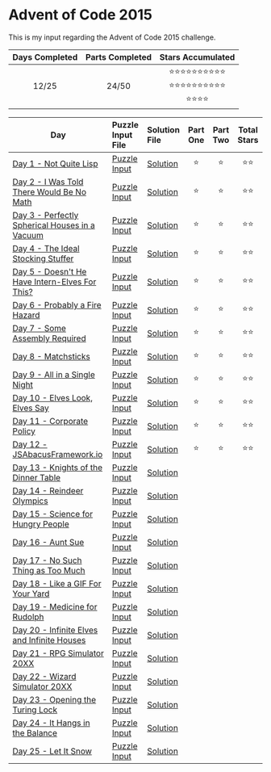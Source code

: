 # Advent of Code 2015
This is my input regarding the Advent of Code 2015 challenge.

<!-- Mark done as :star: -->

| Days Completed | Parts Completed | Stars Accumulated |
| :------------: | :-------------: | :---------------: |
| 12/25          | 24/50           | :star::star::star::star::star::star::star::star::star::star:<br>:star::star::star::star::star::star::star::star::star::star:<br>:star::star::star::star: |

| Day                                                     | Puzzle Input File         | Solution File           | Part One | Part Two | Total Stars   |
| ------------------------------------------------------- | :------------------------ | :---------------------- | :------: | :------: | :-----------: |
| [Day 1 - Not Quite Lisp][DAY_1]                         | [Puzzle Input][PUZZLE_1]  | [Solution][SOLUTION_1]  | :star:   | :star:   | :star::star:  |
| [Day 2 - I Was Told There Would Be No Math][DAY_2]      | [Puzzle Input][PUZZLE_2]  | [Solution][SOLUTION_2]  | :star:   | :star:   | :star::star:  |
| [Day 3 - Perfectly Spherical Houses in a Vacuum][DAY_3] | [Puzzle Input][PUZZLE_3]  | [Solution][SOLUTION_3]  | :star:   | :star:   | :star::star:  |
| [Day 4 - The Ideal Stocking Stuffer][DAY_4]             | [Puzzle Input][PUZZLE_4]  | [Solution][SOLUTION_4]  | :star:   | :star:   | :star::star:  |
| [Day 5 - Doesn't He Have Intern-Elves For This?][DAY_5] | [Puzzle Input][PUZZLE_5]  | [Solution][SOLUTION_5]  | :star:   | :star:   | :star::star:  |
| [Day 6 - Probably a Fire Hazard][DAY_6]                 | [Puzzle Input][PUZZLE_6]  | [Solution][SOLUTION_6]  | :star:   | :star:   | :star::star:  |
| [Day 7 - Some Assembly Required][DAY_7]                 | [Puzzle Input][PUZZLE_7]  | [Solution][SOLUTION_7]  | :star:   | :star:   | :star::star:  |
| [Day 8 - Matchsticks][DAY_8]                            | [Puzzle Input][PUZZLE_8]  | [Solution][SOLUTION_8]  | :star:   | :star:   | :star::star:  |
| [Day 9 - All in a Single Night][DAY_9]                  | [Puzzle Input][PUZZLE_9]  | [Solution][SOLUTION_9]  | :star:   | :star:   | :star::star:  |
| [Day 10 - Elves Look, Elves Say][DAY_10]                | [Puzzle Input][PUZZLE_10] | [Solution][SOLUTION_10] | :star:   | :star:   | :star::star:  |
| [Day 11 - Corporate Policy][DAY_11]                     | [Puzzle Input][PUZZLE_11] | [Solution][SOLUTION_11] | :star:   | :star:   | :star::star:  |
| [Day 12 - JSAbacusFramework.io][DAY_12]                 | [Puzzle Input][PUZZLE_12] | [Solution][SOLUTION_12] | :star:   | :star:   | :star::star:  |
| [Day 13 - Knights of the Dinner Table][DAY_13]          | [Puzzle Input][PUZZLE_13] | [Solution][SOLUTION_13] |    |    |   |
| [Day 14 - Reindeer Olympics][DAY_14]                    | [Puzzle Input][PUZZLE_14] | [Solution][SOLUTION_14] |    |    |   |
| [Day 15 - Science for Hungry People][DAY_15]            | [Puzzle Input][PUZZLE_15] | [Solution][SOLUTION_15] |    |    |   |
| [Day 16 - Aunt Sue][DAY_16]                             | [Puzzle Input][PUZZLE_16] | [Solution][SOLUTION_16] |    |    |   |
| [Day 17 - No Such Thing as Too Much][DAY_17]            | [Puzzle Input][PUZZLE_17] | [Solution][SOLUTION_17] |    |    |   |
| [Day 18 - Like a GIF For Your Yard][DAY_18]             | [Puzzle Input][PUZZLE_18] | [Solution][SOLUTION_18] |    |    |   |
| [Day 19 - Medicine for Rudolph][DAY_19]                 | [Puzzle Input][PUZZLE_19] | [Solution][SOLUTION_19] |    |    |   |
| [Day 20 - Infinite Elves and Infinite Houses][DAY_20]   | [Puzzle Input][PUZZLE_20] | [Solution][SOLUTION_20] |    |    |   |
| [Day 21 - RPG Simulator 20XX][DAY_21]                   | [Puzzle Input][PUZZLE_21] | [Solution][SOLUTION_21] |    |    |   |
| [Day 22 - Wizard Simulator 20XX][DAY_22]                | [Puzzle Input][PUZZLE_22] | [Solution][SOLUTION_22] |    |    |   |
| [Day 23 - Opening the Turing Lock][DAY_23]              | [Puzzle Input][PUZZLE_23] | [Solution][SOLUTION_23] |    |    |   |
| [Day 24 - It Hangs in the Balance][DAY_24]              | [Puzzle Input][PUZZLE_24] | [Solution][SOLUTION_24] |    |    |   |
| [Day 25 - Let It Snow][DAY_25]                          | [Puzzle Input][PUZZLE_25] | [Solution][SOLUTION_25] |    |    |   |

<!-- Link to the days in Advent of Code -->
[DAY_1]:  https://adventofcode.com/2015/day/1
[DAY_2]:  https://adventofcode.com/2015/day/2
[DAY_3]:  https://adventofcode.com/2015/day/3
[DAY_4]:  https://adventofcode.com/2015/day/4
[DAY_5]:  https://adventofcode.com/2015/day/5
[DAY_6]:  https://adventofcode.com/2015/day/6
[DAY_7]:  https://adventofcode.com/2015/day/7
[DAY_8]:  https://adventofcode.com/2015/day/8
[DAY_9]:  https://adventofcode.com/2015/day/9
[DAY_10]: https://adventofcode.com/2015/day/10
[DAY_11]: https://adventofcode.com/2015/day/11
[DAY_12]: https://adventofcode.com/2015/day/12
[DAY_13]: https://adventofcode.com/2015/day/13
[DAY_14]: https://adventofcode.com/2015/day/14
[DAY_15]: https://adventofcode.com/2015/day/15
[DAY_16]: https://adventofcode.com/2015/day/16
[DAY_17]: https://adventofcode.com/2015/day/17
[DAY_18]: https://adventofcode.com/2015/day/18
[DAY_19]: https://adventofcode.com/2015/day/19
[DAY_20]: https://adventofcode.com/2015/day/20
[DAY_21]: https://adventofcode.com/2015/day/21
[DAY_22]: https://adventofcode.com/2015/day/22
[DAY_23]: https://adventofcode.com/2015/day/23
[DAY_24]: https://adventofcode.com/2015/day/24
[DAY_25]: https://adventofcode.com/2015/day/25

<!-- Link to the local Solution File -->
[SOLUTION_1]:  Day%201/Day%201%20-%20Not%20Quite%20Lisp.py
[SOLUTION_2]:  Day%202/Day%202%20-%20I%20Was%20Told%20There%20Would%20Be%20No%20Math.py
[SOLUTION_3]:  Day%203/Day%203%20-%20Perfectly%20Spherical%20Houses%20in%20a%20Vacuum.py
[SOLUTION_4]:  Day%204/Day%204%20-%20The%20Ideal%20Stocking%20Stuffer.py
[SOLUTION_5]:  Day%205/Day%205%20-%20Doesn't%20He%20Have%20Intern-Elves%20For%20This.py
[SOLUTION_6]:  Day%206/Day%206%20-%20Probably%20a%20Fire%20Hazard.py
[SOLUTION_7]:  Day%207/Day%207%20-%20Some%20Assembly%20Required.py
[SOLUTION_8]:  Day%208/Day%208%20-%20Matchsticks.py
[SOLUTION_9]:  Day%209/Day%209%20-%20All%20in%20a%20Single%20Night.py
[SOLUTION_10]: Day%2010/Day%2010%20-%20Elves%20Look,%20Elves%20Say.py
[SOLUTION_11]: Day%2011/Day%2011%20-%20Corporate%20Policy.py
[SOLUTION_12]: Day%2012/Day%2012%20-%20JSAbacusFramework_io.py
[SOLUTION_13]: Day%2013/Day%2013%20-%20Knights%20of%20the%20Dinner%20Table.py
[SOLUTION_14]: Day%2014/Day%2014%20-%20Reindeer%20Olympics.py
[SOLUTION_15]: Day%2015/Day%2015%20-%20Science%20for%20Hungry%20People.py
[SOLUTION_16]: Day%2016/Day%2016%20-%20Aunt%20Sue.py
[SOLUTION_17]: Day%2017/Day%2017%20-%20No%20Such%20Thing%20as%20Too%20Much.py
[SOLUTION_18]: Day%2018/Day%2018%20-%20Like%20a%20GIF%20For%20Your%20Yard.py
[SOLUTION_19]: Day%2019/Day%2019%20-%20Medicine%20for%20Rudolph.py
[SOLUTION_20]: Day%2020/Day%2020%20-%20Infinite%20Elves%20and%20Infinite%20Houses.py
[SOLUTION_21]: Day%2021/Day%2021%20-%20RPG%20Simulator%2020XX.py
[SOLUTION_22]: Day%2022/Day%2022%20-%20Wizard%20Simulator%2020XX.py
[SOLUTION_23]: Day%2023/Day%2023%20-%20Opening%20the%20Turing%20Lock.py
[SOLUTION_24]: Day%2024/Day%2024%20-%20It%20Hangs%20in%20the%20Balance.py
[SOLUTION_25]: Day%2025/Day%2025%20-%20Let%20It%20Snow.py

<!-- Link to the local Puzzle Input File -->
[PUZZLE_1]:  Day%201/Not_Quite_Lisp.py
[PUZZLE_2]:  Day%202/I_Was_Told_There_Would_Be_No_Math.py
[PUZZLE_3]:  Day%203/Perfectly_Spherical_Houses_in_a_Vacuum.py
[PUZZLE_4]:  Day%204/The_Ideal_Stocking_Stuffer.py
[PUZZLE_5]:  Day%205/Doesnt_He_Have_Intern_Elves_For_This.py
[PUZZLE_6]:  Day%206/Probably_a_Fire_Hazard.py
[PUZZLE_7]:  Day%207/Some_Assembly_Required.py
[PUZZLE_8]:  Day%208/Matchsticks.txt
[PUZZLE_9]:  Day%209/All_in_a_Single_Night.py
[PUZZLE_10]: Day%2010/Elves_Look,_Elves_Say.py
[PUZZLE_11]: Day%2011/Corporate_Policy.py
[PUZZLE_12]: Day%2012/JSAbacusFramework.io.py
[PUZZLE_13]: Day%2013/Knights_of_the_Dinner_Table.py
[PUZZLE_14]: Day%2014/Reindeer_Olympics.py
[PUZZLE_15]: Day%2015/Science_for_Hungry_People.py
[PUZZLE_16]: Day%2016/Aunt_Sue.py
[PUZZLE_17]: Day%2017/No_Such_Thing_as_Too_Much.py
[PUZZLE_18]: Day%2018/Like_a_GIF_For_Your_Yard.py
[PUZZLE_19]: Day%2019/Medicine_for_Rudolph.py
[PUZZLE_20]: Day%2020/Infinite_Elves_and_Infinite_Houses.py
[PUZZLE_21]: Day%2021/RPG_Simulator_20XX.py
[PUZZLE_22]: Day%2022/Wizard_Simulator_20XX.py
[PUZZLE_23]: Day%2023/Opening_the_Turing_Lock.py
[PUZZLE_24]: Day%2024/It_Hangs_in_the_Balance.py
[PUZZLE_25]: Day%2025/Let_It_Snow.py